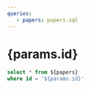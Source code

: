 ```yaml
---
queries:
   - papers: papers.sql
---
```


# {params.id}

```sql papers_filtered
select * from ${papers}
where id = '${params.id}'
```

<DataTable data={papers_filtered}/>
